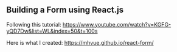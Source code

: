 ## Building a Form using React.js

Following this tutorial: https://www.youtube.com/watch?v=KGFG-yQD7Dw&list=WL&index=50&t=100s 

Here is what I created: 
 https://mhvue.github.io/react-form/ 